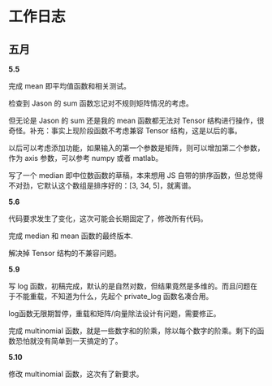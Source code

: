 # 工作日志

## 五月

**5.5**

完成 mean 即平均值函数和相关测试。

检查到 Jason 的 sum 函数忘记对不规则矩阵情况的考虑。

但无论是 Jason 的 sum 还是我的 mean 函数都无法对 Tensor 结构进行操作，很奇怪。补充：事实上现阶段函数不考虑兼容 Tensor 结构，这是以后的事。

以后可以考虑添加功能，如果输入的第一个参数是矩阵，则可以增加第二个参数，作为 axis 参数，可以参考 numpy 或者 matlab。

写了一个 median 即中位数函数的草稿，本来想用 JS 自带的排序函数，但总觉得不对劲，它默认这个数组是排序好的：\[3, 34, 5\]，就离谱。

**5.6**

代码要求发生了变化，这次可能会长期固定了，修改所有代码。

完成 median 和 mean 函数的最终版本.

解决掉 Tensor 结构的不兼容问题。

**5.9**

写 log 函数，初稿完成，默认的是自然对数，但结果竟然是多维的。而且问题在于不能重载，不知道为什么，先起个 private_log 函数名凑合用。

log函数无限期暂停，重载和矩阵/向量除法设计有问题，需要修正。

完成 multinomial 函数，就是一些数字和的阶乘，除以每个数字的阶乘。剩下的函数恐怕就没有简单到一天搞定的了。

**5.10**

修改 multinomial 函数，这次有了新要求。
